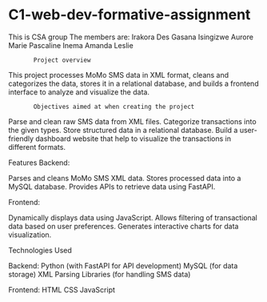 # C1-web-dev-formative-assignment
This is CSA group
The members are: Irakora Des Gasana
                 Isingizwe Aurore Marie Pascaline
                 Inema Amanda Leslie

                 
           Project overview      
 This project processes MoMo SMS data in XML format, cleans and categorizes the data, stores it in a relational database, and builds a frontend interface to analyze and visualize the data.
           
           
           Objectives aimed at when creating the project
Parse and clean raw SMS data from XML files.
Categorize transactions into the given types.
Store structured data in a relational database.
Build a user-friendly dashboard website that help to visualize the transactions in different formats.

Features
Backend:

Parses and cleans MoMo SMS XML data.
Stores processed data into a MySQL database.
Provides APIs to retrieve data using FastAPI.

Frontend:

Dynamically displays data using JavaScript.
Allows filtering of transactional data based on user preferences.
Generates interactive charts for data visualization.

Technologies Used

Backend:
Python (with FastAPI for API development)
MySQL (for data storage)
XML Parsing Libraries (for handling SMS data)

Frontend:
HTML
CSS
JavaScript
